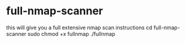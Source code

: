# full-nmap-scanner
this will give you a full extensive nmap scan
instructions
cd full-nmap-scanner
sudo chmod +x fullnmap
./fullnmap
